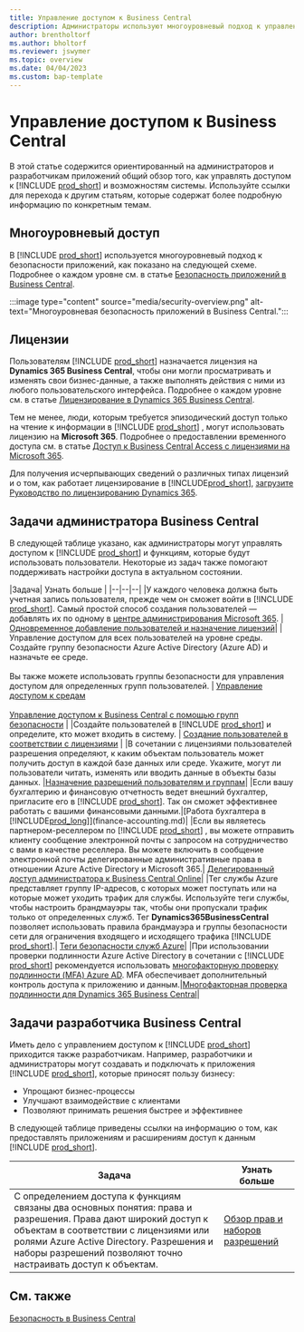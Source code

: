 ```yaml
---
title: Управление доступом к Business Central
description: Администраторы используют многоуровневый подход к управлению доступом к Business Central и возможностям системы.
author: brentholtorf
ms.author: bholtorf
ms.reviewer: jswymer
ms.topic: overview
ms.date: 04/04/2023
ms.custom: bap-template
---
```


# Управление доступом к Business Central

В этой статье содержится ориентированный на администраторов и разработчикам приложений общий обзор того, как управлять доступом к [!INCLUDE [prod_short](includes/prod_short.md)] и возможностям системы. Используйте ссылки для перехода к другим статьям, которые содержат более подробную информацию по конкретным темам.

## Многоуровневый доступ

В [!INCLUDE [prod_short](includes/prod_short.md)] используется многоуровневый подход к безопасности приложений, как показано на следующей схеме. Подробнее о каждом уровне см. в статье [Безопасность приложений в Business Central](/dynamics365/business-central/dev-itpro/security/security-application).

:::image type="content" source="media/security-overview.png" alt-text="Многоуровневая безопасность приложений в Business Central.":::

## Лицензии

Пользователям [!INCLUDE [prod_short](includes/prod_short.md)] назначается лицензия на **Dynamics 365 Business Central**, чтобы они могли просматривать и изменять свои бизнес-данные, а также выполнять действия с ними из любого пользовательского интерфейса. Подробнее о каждом уровне см. в статье [Лицензирование в Dynamics 365 Business Central](/dynamics365/business-central/dev-itpro/deployment/licensing).

Тем не менее, люди, которым требуется эпизодический доступ только на чтение к информации в [!INCLUDE [prod_short](includes/prod_short.md)] , могут использовать лицензию на **Microsoft 365**. Подробнее о предоставлении временного доступа см. в статье [Доступ к Business Central Access с лицензиями на Microsoft 365](admin-access-with-m365-license.md).

Для получения исчерпывающих сведений о различных типах лицензий и о том, как работает лицензирование в [!INCLUDE[prod_short](includes/prod_short.md)], [загрузите Руководство по лицензированию Dynamics 365](https://go.microsoft.com/fwlink/?LinkId=866544).

## Задачи администратора Business Central

В следующей таблице указано, как администраторы могут управлять доступом к [!INCLUDE [prod_short](includes/prod_short.md)] и функциям, которые будут использовать пользователи. Некоторые из задач также помогают поддерживать настройки доступа в актуальном состоянии.

|Задача| Узнать больше |
|--|--|--|
|У каждого человека должна быть учетная запись пользователя, прежде чем он сможет войти в [!INCLUDE [prod_short](includes/prod_short.md)]. Самый простой способ создания пользователей — добавлять их по одному в [центре администрирования Microsoft 365](https://go.microsoft.com/fwlink/p/?linkid=2024339). |[Одновременное добавление пользователей и назначение лицензий](/microsoft-365/admin/add-users/add-users)|
|Управление доступом для всех пользователей на уровне среды. Создайте группу безопасности Azure Active Directory (Azure AD) и назначьте ее среде.<br><br> Вы также можете использовать группы безопасности для управления доступом для определенных групп пользователей. | [Управление доступом к средам ](/dynamics365/business-central/dev-itpro/administration/tenant-admin-center-manage-access)<br><br>[Управление доступом к Business Central с помощью групп безопасности](ui-security-groups.md) |
|Создайте пользователей в [!INCLUDE [prod_short](includes/prod_short.md)] и определите, кто может входить в систему. | [Создание пользователей в соответствии с лицензиями](ui-how-users-permissions.md) |
|В сочетании с лицензиями пользователей разрешения определяют, к каким объектам пользователь может получить доступ в каждой базе данных или среде. Укажите, могут ли пользователи читать, изменять или вводить данные в объекты базы данных. |[Назначение разрешений пользователям и группам](ui-define-granular-permissions.md)|
|Если вашу бухгалтерию и финансовую отчетность ведет внешний бухгалтер, пригласите его в [!INCLUDE [prod_short](includes/prod_short.md)]. Так он сможет эффективнее работать с вашими финансовыми данными.|[Работа бухгалтера в [!INCLUDE[prod_long](includes/prod_long.md)]](finance-accounting.md)|
|Если вы являетесь партнером-реселлером по [!INCLUDE [prod_short](includes/prod_short.md)] , вы можете отправить клиенту сообщение электронной почты с запросом на сотрудничество с вами в качестве реселлера. Вы можете включить в сообщение электронной почты делегированные административные права в отношении Azure Active Directory и Microsoft 365.| [Делегированный доступ администратора к Business Central Online](/dynamics365/business-central/dev-itpro/administration/delegated-admin)|
|Тег службы Azure представляет группу IP-адресов, с которых может поступать или на которые может уходить трафик для службы. Используйте теги службы, чтобы настроить брандмауэры так, чтобы они пропускали трафик только от определенных служб. Тег **Dynamics365BusinessCentral** позволяет использовать правила брандмауэра и группы безопасности сети для ограничения входящего и исходящего трафика [!INCLUDE [prod_short](includes/prod_short.md)].| [Теги безопасности служб Azure](/dynamics365/business-central/dev-itpro/security/security-service-tags)|
|При использовании проверки подлинности Azure Active Directory в сочетании с [!INCLUDE [prod_short](includes/prod_short.md)] рекомендуется использовать [многофакторную проверку подлинности (MFA) Azure AD](/azure/active-directory/authentication/concept-mfa-howitworks). MFA обеспечивает дополнительный контроль доступа к приложению и данным.|[Многофакторная проверка подлинности для Dynamics 365 Business Central](/dynamics365/business-central/dev-itpro/security/multifactor-authentication)|

## Задачи разработчика Business Central

Иметь дело с управлением доступом к [!INCLUDE [prod_short](includes/prod_short.md)] приходится также разработчикам. Например, разработчики и администраторы могут создавать и подключать к приложения [!INCLUDE [prod_short](includes/prod_short.md)], которые приносят пользу бизнесу:  

* Упрощают бизнес-процессы
* Улучшают взаимодействие с клиентами
* Позволяют принимать решения быстрее и эффективнее

В следующей таблице приведены ссылки на информацию о том, как предоставлять приложениям и расширениям доступ к данным [!INCLUDE [prod_short](includes/prod_short.md)].

| Задача | Узнать больше |
|--|--|
|С определением доступа к функциям связаны два основных понятия: права и разрешения. Права дают широкий доступ к объектам в соответствии с лицензиями или ролями Azure Active Directory. Разрешения и наборы разрешений позволяют точно настраивать доступ к объектам. |[Обзор прав и наборов разрешений](/dynamics365/business-central/dev-itpro/developer/devenv-entitlements-and-permissionsets-overview)|

## См. также

[Безопасность в Business Central](/dynamics365/business-central/dev-itpro/security/security-and-protection)